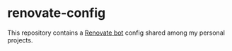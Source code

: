 # renovate-config

This repository contains a [Renovate bot](https://renovatebot.com/) config shared among my personal projects.
